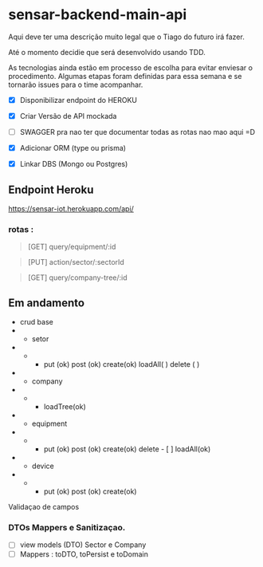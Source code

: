 # sensar-backend-main-api

Aqui deve ter uma descrição muito legal que o Tiago do futuro irá fazer.

Até o momento decidie que será desenvolvido usando TDD.

As tecnologias ainda estão em processo de escolha para evitar enviesar o procedimento. Algumas etapas foram definidas para essa semana e se tornarão issues para o time acompanhar.

- [X] Disponibilizar endpoint do HEROKU
- [X] Criar Versão de API mockada
- [ ] SWAGGER pra nao ter que documentar todas as rotas nao mao aqui  =D
- [X] Adicionar ORM (type ou prisma)
- [X] Linkar DBS (Mongo ou Postgres)



## Endpoint Heroku

https://sensar-iot.herokuapp.com/api/

### rotas : 
>[GET] query/equipment/:id

>[PUT] action/sector/:sectorId

>[GET] query/company-tree/:id


## Em andamento

- crud base
- - setor
- - - put (ok) post (ok) create(ok) loadAll( ) delete ( )
- - company
- - - loadTree(ok)
- - equipment
- - - put (ok) post (ok) create(ok) delete - [ ] loadAll(ok)
- - device  
- - - put (ok) post (ok) create(ok)

Validaçao de campos


### DTOs Mappers e Sanitizaçao.

- [ ] view models (DTO) Sector e Company
- [ ] Mappers : toDTO, toPersist e toDomain